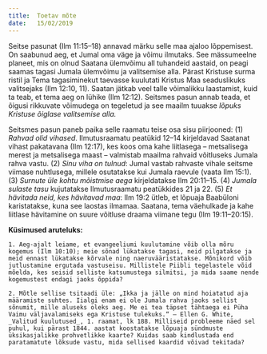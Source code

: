 ```yaml
---
title:  Toetav mõte
date:   15/02/2019
---
```


Seitse pasunat (Ilm 11:15–18) annavad märku selle maa ajaloo lõppemisest. On saabunud aeg, et Jumal oma väge ja võimu ilmutaks. See mässumeelne planeet, mis on olnud Saatana ülemvõimu all tuhandeid aastaid, on peagi saamas tagasi Jumala ülemvõimu ja valitsemise alla. Pärast Kristuse surma ristil ja Tema tagasiminekut taevasse kuulutati Kristus Maa seaduslikuks valitsejaks (Ilm 12:10, 11). Saatan jätkab veel talle võimalikku laastamist, kuid ta teab, et tema aeg on lühike (Ilm 12:12). Seitsmes pasun annab teada, et õigusi rikkuvate võimudega on tegeletud ja see maailm tuuakse _lõpuks Kristuse õiglase valitsemise alla._

Seitsmes pasun paneb paika selle raamatu teise osa sisu piirjooned: (1) _Rahvad olid vihased_. Ilmutusraamatu peatükid 12–14 kirjeldavad Saatanat vihast pakatavana (Ilm 12:17), kes koos oma kahe liitlasega – metsalisega merest ja metsalisega maast – valmistab maailma rahvaid võitluseks Jumala rahva vastu. (2) _Sinu viha on tulnud_: Jumal vastab rahvaste vihale seitsme viimase nuhtlusega, millele osutatakse kui Jumala raevule (vaata Ilm 15:1). (3) _Surnute üle kohtu mõistmise aega_ kirjeldatakse Ilm 20:11–15. (4) _Jumala sulaste tasu_ kujutatakse Ilmutusraamatu peatükkides 21 ja 22. (5) _Et hävitada neid, kes hävitavad maa_: Ilm 19:2 ütleb, et lõpuaja Baabüloni karistatakse, kuna see laostas ilmamaa. Saatana, tema väehulkade ja kahe liitlase hävitamine on suure võitluse draama viimane tegu (Ilm 19:11–20:15).

**Küsimused aruteluks:**

`1. Aeg-ajalt leiame, et evangeeliumi kuulutamine võib olla mõru kogemus (Ilm 10:10); meie sõnad lükatakse tagasi, neid pilgatakse ja meid ennast lükatakse kõrvale ning naeruvääristatakse. Mõnikord võib jutlustamine ergutada vastuseisu. Millistele Piibli tegelastele võid mõelda, kes seisid selliste katsumustega silmitsi, ja mida saame nende kogemustest endagi jaoks õppida?`

`2. Mõtle sellise tsitaadi üle: „Ikka ja jälle on mind hoiatatud aja määramiste suhtes. Iialgi enam ei ole Jumala rahva jaoks sellist sõnumit, mille aluseks oleks aeg. Me ei tea täpset tähtaega ei Püha Vaimu väljavalamiseks ega Kristuse tulekuks.“ – Ellen G. White, _Valitud kuulutused_, 1. raamat, lk 188. Milliseid probleeme näed sel puhul, kui pärast 1844. aastat koostatakse lõpuaja sündmuste üksikasjalikke prohvetlikke kaarte? Kuidas saab kindlustada end paratamatute lõksude vastu, mida sellised kaardid võivad tekitada?`